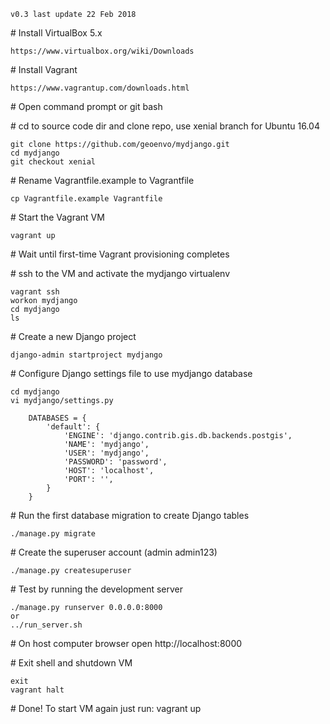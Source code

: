 `v0.3 last update 22 Feb 2018`

\# Install VirtualBox 5.x

    https://www.virtualbox.org/wiki/Downloads

\# Install Vagrant

    https://www.vagrantup.com/downloads.html

\# Open command prompt or git bash

\# cd to source code dir and clone repo, use xenial branch for Ubuntu 16.04

    git clone https://github.com/geoenvo/mydjango.git
    cd mydjango
    git checkout xenial

\# Rename Vagrantfile.example to Vagrantfile

    cp Vagrantfile.example Vagrantfile

\# Start the Vagrant VM

    vagrant up

\# Wait until first-time Vagrant provisioning completes

\# ssh to the VM and activate the mydjango virtualenv

    vagrant ssh
    workon mydjango
    cd mydjango
    ls

\# Create a new Django project

    django-admin startproject mydjango

\# Configure Django settings file to use mydjango database

    cd mydjango
    vi mydjango/settings.py
        
        DATABASES = {
            'default': {
                'ENGINE': 'django.contrib.gis.db.backends.postgis',
                'NAME': 'mydjango',
                'USER': 'mydjango',
                'PASSWORD': 'password',
                'HOST': 'localhost',
                'PORT': '',
            }
        }

\# Run the first database migration to create Django tables

    ./manage.py migrate

\# Create the superuser account (admin admin123)

    ./manage.py createsuperuser

\# Test by running the development server

    ./manage.py runserver 0.0.0.0:8000
    or
    ../run_server.sh

\# On host computer browser open http://localhost:8000

\# Exit shell and shutdown VM

    exit
    vagrant halt

\# Done! To start VM again just run: vagrant up
